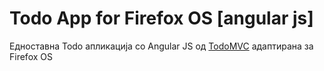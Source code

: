 Todo App for Firefox OS [angular js]
====================================

Едноставна Todo aпликација со Angular JS од [TodoMVC](http://todomvc.com/architecture-examples/angularjs/) адаптирана за Firefox OS 